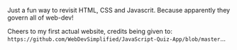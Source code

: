 Just a fun way to revisit HTML, CSS and Javascrit. Because apparently they govern all of web-dev!

Cheers to my first actual website, credits being given to: `https://github.com/WebDevSimplified/JavaScript-Quiz-App/blob/master`...
